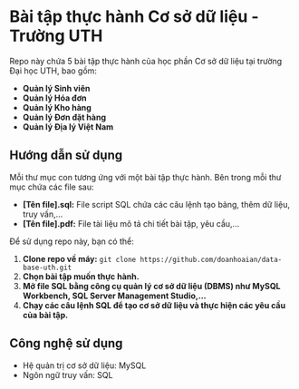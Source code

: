 # Bài tập thực hành Cơ sở dữ liệu - Trường UTH

Repo này chứa 5 bài tập thực hành của học phần Cơ sở dữ liệu tại trường Đại học UTH, bao gồm:

* **Quản lý Sinh viên**
* **Quản lý Hóa đơn** 
* **Quản lý Kho hàng** 
* **Quản lý Đơn đặt hàng** 
* **Quản lý Địa lý Việt Nam** 

## Hướng dẫn sử dụng

Mỗi thư mục con tương ứng với một bài tập thực hành. Bên trong mỗi thư mục chứa các file sau:

* **[Tên file].sql:** File script SQL chứa các câu lệnh tạo bảng, thêm dữ liệu, truy vấn,...
* **[Tên file].pdf:** File tài liệu mô tả chi tiết bài tập, yêu cầu,...

Để sử dụng repo này, bạn có thể:

1. **Clone repo về máy:** `git clone https://github.com/doanhoaian/data-base-uth.git`
2. **Chọn bài tập muốn thực hành.**
3. **Mở file SQL bằng công cụ quản lý cơ sở dữ liệu (DBMS) như MySQL Workbench, SQL Server Management Studio,...**
4. **Chạy các câu lệnh SQL để tạo cơ sở dữ liệu và thực hiện các yêu cầu của bài tập.**

## Công nghệ sử dụng

* Hệ quản trị cơ sở dữ liệu: MySQL
* Ngôn ngữ truy vấn: SQL

